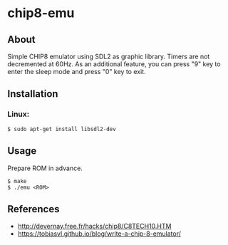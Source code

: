# chip8-emu

## About
Simple CHIP8 emulator using SDL2 as graphic library. Timers are not decremented at 60Hz.
As an additional feature, you can press "9" key to enter the sleep mode and press "0" key to exit.

## Installation
### Linux:
```
$ sudo apt-get install libsdl2-dev
```

## Usage
Prepare ROM in advance.
```
$ make
$ ./emu <ROM>
```

## References
- http://devernay.free.fr/hacks/chip8/C8TECH10.HTM
- https://tobiasvl.github.io/blog/write-a-chip-8-emulator/